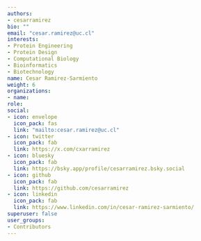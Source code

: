 ```yaml
---
authors:
- cesarramirez
bio: ""
email: "cesar.ramirez@uc.cl"
interests:
- Protein Engineering
- Protein Design
- Computational Biology
- Bioinformatics
- Biotechnology
name: Cesar Ramirez-Sarmiento
weight: 6
organizations:
- name: 
role: 
social:
- icon: envelope
  icon_pack: fas
  link: "mailto:cesar.ramirez@uc.cl"
- icon: twitter
  icon_pack: fab
  link: https://x.com/cxarramirez
- icon: bluesky
  icon_pack: fab
  link: https://bsky.app/profile/cesarramirez.bsky.social
- icon: github
  icon_pack: fab
  link: https://github.com/cesarramirez
- icon: linkedin
  icon_pack: fab
  link: https://www.linkedin.com/in/cesar-ramirez-sarmiento/
superuser: false
user_groups:
- Contributors
---
```

